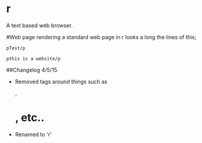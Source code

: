 # r
A text based web browser.

#Web page rendering
a standard web page in r looks a long the lines of this;
```
pTest/p

pthis is a website/p
```
##Changelog 4/5/15
- Removed tags around things such as <p>, <h1>, etc..
- Renamed to 'r'
